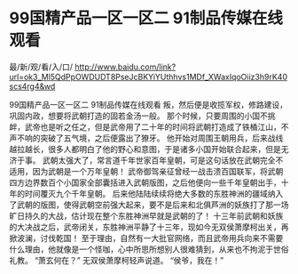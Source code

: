 # 99国精产品一区一区二 91制品传媒在线观看

最/新/观/看/入/口/ http://www.baidu.com/link?url=ok3_Ml5QdPpOWDUDT8PseJcBKYiYUthhvs1MDf_XWaxIqoOiiz3h9rK40scs4rg4&wd

99国精产品一区一区二 91制品传媒在线观看
  叛，然后便是收揽军权，修路建设，巩固内政，想要将武朝打造的固若金汤一般。
    那个时候，只要周围的小国不挑衅，武帝也是听之任之，但是武帝用了二十年的时间将武朝打造成了铁桶江山，不声不响的突破了五气境，之后便露出了獠牙。
    他开始对周围王朝用兵，后来战线越拉越长，很多人都明白了他的野心和意图，于是诸多小国开始联合起来，但是无济于事。
    武朝太强大了，常言道千年世家百年皇朝，可是这句话放在武朝完全不适用，因为武朝是一个万年皇朝！
    武帝御驾亲征曾经一战击溃百国联军，将武朝四方边界数百个小国家全部囊括进入武朝版图，之后他便向一些千年皇朝出手，十年的时间覆灭九个千年皇朝。
    后来他陆陆续续将绝大多数的东胜神洲的疆域纳入了武朝的版图，使得武朝空前强大起来，要不是后来和北俱芦洲的妖族打了那一场旷日持久的大战，估计现在整个东胜神洲早就是武朝的了！
    十三年前武朝和妖族的大决战之后，武帝闭关，东胜神洲平静了十三年，现如今无双侯萧摩柯出关，再掀波澜，讨伐乾国！
    至于理由，自然有一大批官网络，而且武帝用兵向来不需要什么理由，他就像是一个怪咖，心中所思所想别人很难猜到，从来也不拘泥于世俗礼教。
    “萧玄何在？”
    无双侯萧摩柯轻声说道。
    “侯爷，我在！”
